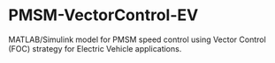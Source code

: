 # PMSM-VectorControl-EV
MATLAB/Simulink model for PMSM speed control using Vector Control (FOC) strategy for Electric Vehicle applications.
